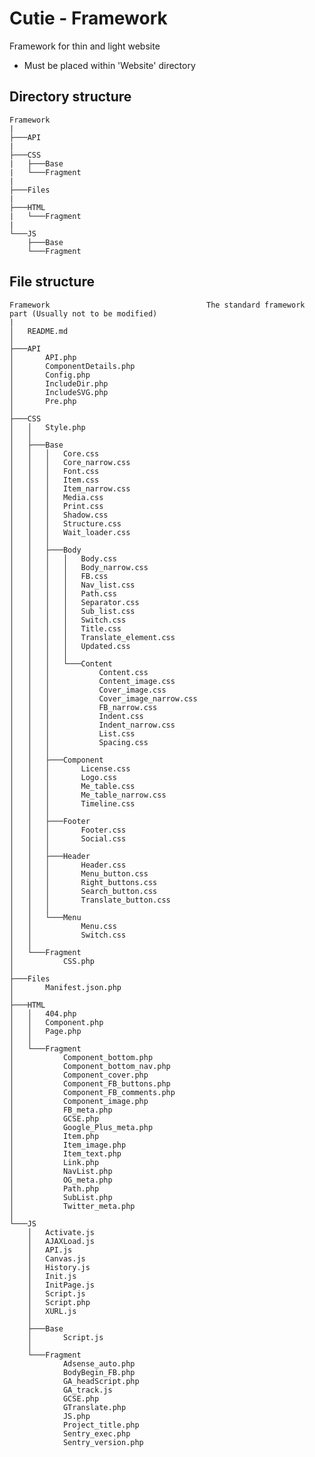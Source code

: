 Cutie - Framework
=================

Framework for thin and light website

- Must be placed within 'Website' directory
	
Directory structure
-------------------
	
	Framework
	|
	├───API
	|
	├───CSS
	|   ├───Base
	|   └───Fragment
	|
	├───Files
	|
	├───HTML
	|   └───Fragment
	|
	└───JS
	    ├───Base
	    └───Fragment
	
File structure
-----------------------------
	Framework									The standard framework part (Usually not to be modified)
	|
	│   README.md
	│
	├───API
	│       API.php
	│       ComponentDetails.php
	│       Config.php
	│       IncludeDir.php
	│       IncludeSVG.php
	│       Pre.php
	│
	├───CSS
	│   │   Style.php
	│   │
	│   ├───Base
	│   │   │   Core.css
	│   │   │   Core_narrow.css
	│   │   │   Font.css
	│   │   │   Item.css
	│   │   │   Item_narrow.css
	│   │   │   Media.css
	│   │   │   Print.css
	│   │   │   Shadow.css
	│   │   │   Structure.css
	│   │   │   Wait_loader.css
	│   │   │
	│   │   ├───Body
	│   │   │   │   Body.css
	│   │   │   │   Body_narrow.css
	│   │   │   │   FB.css
	│   │   │   │   Nav_list.css
	│   │   │   │   Path.css
	│   │   │   │   Separator.css
	│   │   │   │   Sub_list.css
	│   │   │   │   Switch.css
	│   │   │   │   Title.css
	│   │   │   │   Translate_element.css
	│   │   │   │   Updated.css
	│   │   │   │
	│   │   │   └───Content
	│   │   │           Content.css
	│   │   │           Content_image.css
	│   │   │           Cover_image.css
	│   │   │           Cover_image_narrow.css
	│   │   │           FB_narrow.css
	│   │   │           Indent.css
	│   │   │           Indent_narrow.css
	│   │   │           List.css
	│   │   │           Spacing.css
	│   │   │
	│   │   ├───Component
	│   │   │       License.css
	│   │   │       Logo.css
	│   │   │       Me_table.css
	│   │   │       Me_table_narrow.css
	│   │   │       Timeline.css
	│   │   │
	│   │   ├───Footer
	│   │   │       Footer.css
	│   │   │       Social.css
	│   │   │
	│   │   ├───Header
	│   │   │       Header.css
	│   │   │       Menu_button.css
	│   │   │       Right_buttons.css
	│   │   │       Search_button.css
	│   │   │       Translate_button.css
	│   │   │
	│   │   └───Menu
	│   │           Menu.css
	│   │           Switch.css
	│   │
	│   └───Fragment
	│           CSS.php
	│
	├───Files
	│       Manifest.json.php
	│
	├───HTML
	│   │   404.php
	│   │   Component.php
	│   │   Page.php
	│   │
	│   └───Fragment
	│           Component_bottom.php
	│           Component_bottom_nav.php
	│           Component_cover.php
	│           Component_FB_buttons.php
	│           Component_FB_comments.php
	│           Component_image.php
	│           FB_meta.php
	│           GCSE.php
	│           Google_Plus_meta.php
	│           Item.php
	│           Item_image.php
	│           Item_text.php
	│           Link.php
	│           NavList.php
	│           OG_meta.php
	│           Path.php
	│           SubList.php
	│           Twitter_meta.php
	│
	└───JS
	    │   Activate.js
	    │   AJAXLoad.js
	    │   API.js
	    │   Canvas.js
	    │   History.js
	    │   Init.js
	    │   InitPage.js
	    │   Script.js
	    │   Script.php
	    │   XURL.js
	    │
	    ├───Base
	    │       Script.js
	    │
	    └───Fragment
	            Adsense_auto.php
	            BodyBegin_FB.php
	            GA_headScript.php
	            GA_track.js
	            GCSE.php
	            GTranslate.php
	            JS.php
	            Project_title.php
	            Sentry_exec.php
	            Sentry_version.php
